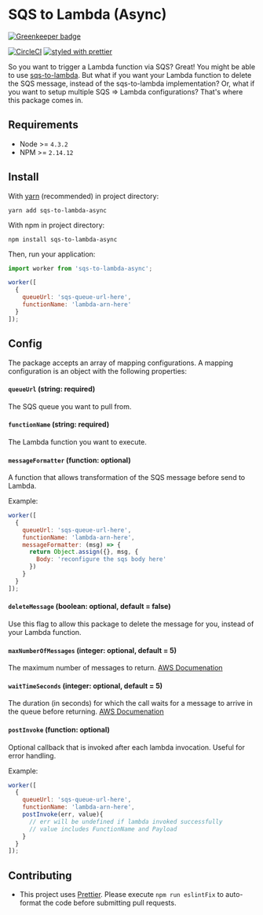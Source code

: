 # SQS to Lambda (Async)

[![Greenkeeper badge](https://badges.greenkeeper.io/iopipe/sqs-to-lambda-async.svg)](https://greenkeeper.io/)

[![CircleCI](https://circleci.com/gh/iopipe/sqs-to-lambda-async.svg?style=svg&circle-token=54579c6f78d8dd9bcc6f96696a8481e7bc007596)](https://circleci.com/gh/iopipe/sqs-to-lambda-async)
[![styled with prettier](https://img.shields.io/badge/styled_with-prettier-ff69b4.svg)](https://github.com/prettier/prettier)

So you want to trigger a Lambda function via SQS? Great! You might be able to use [sqs-to-lambda](https://github.com/robinjmurphy/sqs-to-lambda). But what if you want your Lambda function to delete the SQS message, instead of the sqs-to-lambda implementation? Or, what if you want to setup multiple SQS => Lambda configurations? That's where this package comes in.

## Requirements
- Node >= `4.3.2`
- NPM >= `2.14.12`

## Install

With [yarn](https://yarnpkg.com) (recommended) in project directory:
```
yarn add sqs-to-lambda-async
```

With npm in project directory:
```
npm install sqs-to-lambda-async
```

Then, run your application:
```js
import worker from 'sqs-to-lambda-async';

worker([
  {
    queueUrl: 'sqs-queue-url-here',
    functionName: 'lambda-arn-here'
  }
]);
```

## Config

The package accepts an array of mapping configurations. A mapping configuration is an object with the following properties:

#### `queueUrl` (string: required)

The SQS queue you want to pull from.

#### `functionName` (string: required)

The Lambda function you want to execute.

#### `messageFormatter` (function: optional)

A function that allows transformation of the SQS message before send to Lambda.

Example:
```js
worker([
  {
    queueUrl: 'sqs-queue-url-here',
    functionName: 'lambda-arn-here',
    messageFormatter: (msg) => {
      return Object.assign({}, msg, {
        Body: 'reconfigure the sqs body here'
      })
    }
  }
]);
```

#### `deleteMessage` (boolean: optional, default = false)

Use this flag to allow this package to delete the message for you, instead of your Lambda function.

#### `maxNumberOfMessages` (integer: optional, default = 5)

The maximum number of messages to return. [AWS Documenation](http://docs.aws.amazon.com/AWSSimpleQueueService/latest/APIReference/API_ReceiveMessage.html)

#### `waitTimeSeconds` (integer: optional, default = 5)

The duration (in seconds) for which the call waits for a message to arrive in the queue before returning. [AWS Documenation](http://docs.aws.amazon.com/AWSSimpleQueueService/latest/APIReference/API_ReceiveMessage.html)

#### `postInvoke` (function: optional)

Optional callback that is invoked after each lambda invocation. Useful for error handling.

Example:
```js
worker([
  {
    queueUrl: 'sqs-queue-url-here',
    functionName: 'lambda-arn-here',
    postInvoke(err, value){
      // err will be undefined if lambda invoked successfully
      // value includes FunctionName and Payload
    }
  }
]);
```

## Contributing
- This project uses [Prettier](https://github.com/prettier/prettier). Please execute `npm run eslintFix` to auto-format the code before submitting pull requests.
